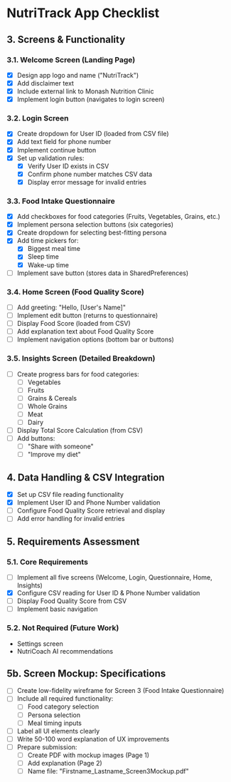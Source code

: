 # NutriTrack App Checklist

## 3. Screens & Functionality

### 3.1. Welcome Screen (Landing Page)
- [x] Design app logo and name ("NutriTrack")
- [x] Add disclaimer text
- [x] Include external link to Monash Nutrition Clinic
- [x] Implement login button (navigates to login screen)

### 3.2. Login Screen
- [x] Create dropdown for User ID (loaded from CSV file)
- [x] Add text field for phone number
- [x] Implement continue button
- [x] Set up validation rules:
    - [x] Verify User ID exists in CSV
    - [x] Confirm phone number matches CSV data
    - [x] Display error message for invalid entries

### 3.3. Food Intake Questionnaire
- [x] Add checkboxes for food categories (Fruits, Vegetables, Grains, etc.)
- [x] Implement persona selection buttons (six categories)
- [x] Create dropdown for selecting best-fitting persona
- [x] Add time pickers for:
    - [x] Biggest meal time
    - [x] Sleep time
    - [x] Wake-up time
- [ ] Implement save button (stores data in SharedPreferences)

### 3.4. Home Screen (Food Quality Score)
- [ ] Add greeting: "Hello, [User's Name]"
- [ ] Implement edit button (returns to questionnaire)
- [ ] Display Food Score (loaded from CSV)
- [ ] Add explanation text about Food Quality Score
- [ ] Implement navigation options (bottom bar or buttons)

### 3.5. Insights Screen (Detailed Breakdown)
- [ ] Create progress bars for food categories:
    - [ ] Vegetables
    - [ ] Fruits
    - [ ] Grains & Cereals
    - [ ] Whole Grains
    - [ ] Meat
    - [ ] Dairy
- [ ] Display Total Score Calculation (from CSV)
- [ ] Add buttons:
    - [ ] "Share with someone"
    - [ ] "Improve my diet"

## 4. Data Handling & CSV Integration
- [x] Set up CSV file reading functionality
- [x] Implement User ID and Phone Number validation
- [ ] Configure Food Quality Score retrieval and display
- [ ] Add error handling for invalid entries

## 5. Requirements Assessment

### 5.1. Core Requirements
- [ ] Implement all five screens (Welcome, Login, Questionnaire, Home, Insights)
- [x] Configure CSV reading for User ID & Phone Number validation
- [ ] Display Food Quality Score from CSV
- [ ] Implement basic navigation

### 5.2. Not Required (Future Work)
- Settings screen
- NutriCoach AI recommendations

## 5b. Screen Mockup: Specifications
- [ ] Create low-fidelity wireframe for Screen 3 (Food Intake Questionnaire)
- [ ] Include all required functionality:
    - [ ] Food category selection
    - [ ] Persona selection
    - [ ] Meal timing inputs
- [ ] Label all UI elements clearly
- [ ] Write 50-100 word explanation of UX improvements
- [ ] Prepare submission:
    - [ ] Create PDF with mockup images (Page 1)
    - [ ] Add explanation (Page 2)
    - [ ] Name file: "Firstname_Lastname_Screen3Mockup.pdf"